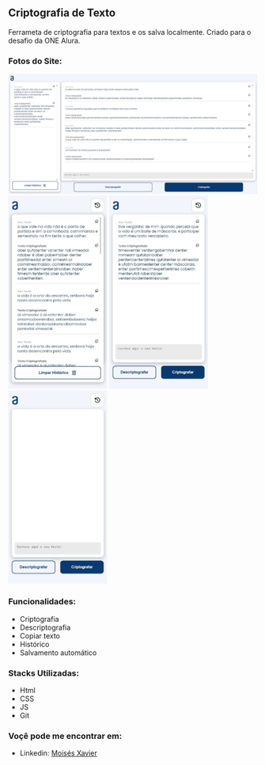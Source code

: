 ## Criptografia de Texto

Ferrameta de criptografia para textos e os salva localmente.
Criado para o desafio da ONE Alura.

### Fotos do Site:

<img src="assets/readme/img-1%20(1).jpeg" style="width: 600px" />
<div align="start">
  <img src="assets/readme/img-1%20(2).jpeg" style="width: 200px" />
  <img src="assets/readme/img-1%20(3).jpeg" style="width: 200px" />
  <img src="assets/readme/img-1%20(4).jpeg" style="width: 200px" />
</div>

### Funcionalidades:

- Criptografia
- Descriptografia
- Copiar texto
- Histórico
- Salvamento automático

### Stacks Utilizadas:

- Html
- CSS
- JS
- Git

### Voçê pode me encontrar em:

- Linkedin: [Moisés Xavier](www.linkedin.com/in/moises-xavier)
